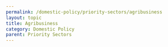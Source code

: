 ```yaml
---
permalink: /domestic-policy/priority-sectors/agribusiness
layout: topic
title: Agribusiness
category: Domestic Policy
parent: Priority Sectors
---
```

